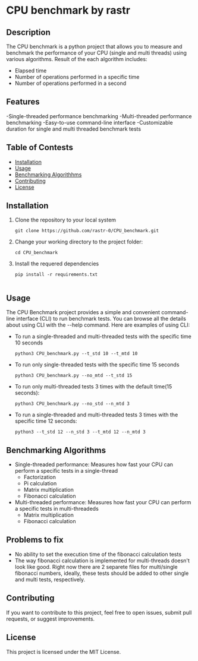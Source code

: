 # CPU benchmark by rastr

## Description

The CPU benchmark is a python project that allows you to measure and benchmark the performance of your CPU (single and multi threads) using various algorithms.
Result of the each algorithm includes: 
  * Elapsed time
  * Number of operations performed in a specific time
  * Number of operations performed in a second

## Features

-Single-threaded performance benchmarking
-Multi-threaded performance benchmarking
-Easy-to-use command-line interface
-Customizable duration for single and multi threaded benchmark tests

## Table of Contests

- [Installation](#installation)
- [Usage](#usage)
- [Benchmarking Algorithhms](#benchmarking-algorithms)
- [Contributing](#contributing)
- [License](#lisence)

## Installation
1. Clone the repository to your local system
   ```shell
   git clone https://github.com/rastr-0/CPU_benchmark.git
2. Change your working directory to the project folder:
   ```shell
   cd CPU_benchmark
3. Install the requered dependencies
   ```shell
   pip install -r requirements.txt


## Usage
The CPU Benchmark project provides a simple and convenient command-line interface (CLI) to run benchmark tests.
You can browse all the details about using CLI with the --help command.
Here are examples of using CLI:
* To run a single-threaded and multi-threaded tests with the specific time 10 seconds
  ```shell
  python3 CPU_benchmark.py --t_std 10 --t_mtd 10
* To run only single-threaded tests with the specific time 15 seconds
  ```shell
  python3 CPU_benchmark.py --no_mtd --t_std 15
* To run only multi-threaded tests 3 times with the default time(15 seconds):
  ```shell
  python3 CPU_benchmark.py --no_std --n_mtd 3
* To run a single-threaded and multi-threaded tests 3 times with the specific time 12 seconds:
  ```shell
  python3 --t_std 12 --n_std 3 --t_mtd 12 --n_mtd 3

## Benchmarking Algorithms
* Single-threaded performance: Measures how fast your CPU can perform a specific tests in a single-thread
  * Factorization
  * Pi calculation
  * Matrix multiplication
  * Fibonacci calculation
* Multi-threaded performance: Measures how fast your CPU can perform a specific tests in multi-threadeds
  * Matrix multiplication
  * Fibonacci calculation

## Problems to fix
* No ability to set the execution time of the fibonacci calculation tests
* The way fibonacci calculation is implemented for multi-threads doesn't look like good. Right now there are 2 separete files for multi/single fibonacci numbers,
  ideally, these tests should be added to other single and multi tests, respectively.

## Contributing
If you want to contribute to this project, feel free to open issues, submit pull requests, or suggest improvements.

## License
This project is licensed under the MIT License.

